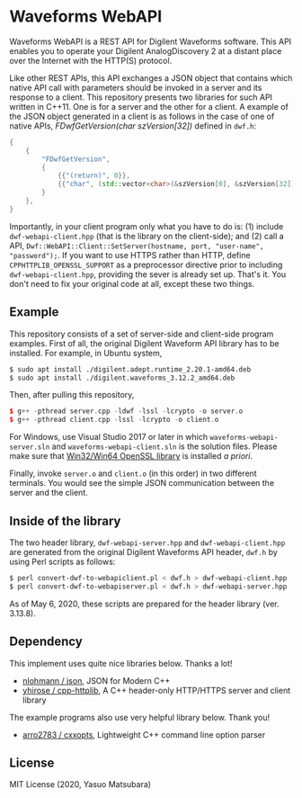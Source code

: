 # Waveforms WebAPI

Waveforms WebAPI is a REST API for Digilent Waveforms software. This API enables you to operate your Digilent AnalogDiscovery 2 at a distant place over the Internet with the HTTP(S) protocol.

Like other REST APIs, this API exchanges a JSON object that contains which native API call with parameters should be invoked in a server and its response to a client. This repository presents two libraries for such API written in C++11. One is for a server and the other for a client. A example of the JSON object generated in a client is as follows in the case of one of native APIs, *FDwfGetVersion(char szVersion[32])* defined in `dwf.h`:

```cpp
{
    {
        "FDwfGetVersion",
        {
            {{"(return)", 0}},
            {{"char", (std::vector<char>(&szVersion[0], &szVersion[32])) }},
        }
    },
}
```
Importantly, in your client program only what you have to do is: (1) include `dwf-webapi-client.hpp` (that is the library on the client-side); and (2) call a API,  `Dwf::WebAPI::Client::SetServer(hostname, port, "user-name", "password");`. If you want to use HTTPS rather than HTTP, define `CPPHTTPLIB_OPENSSL_SUPPORT` as a preprocessor directive prior to including `dwf-webapi-client.hpp`, providing the sever is already set up. That's it. You don't need to fix your original code at all, except these two things.

## Example

This repository consists of a set of server-side and client-side program examples. First of all, the original Digilent Waveform API library has to be installed. For example, in Ubuntu system,

```sh
$ sudo apt install ./digilent.adept.runtime_2.20.1-amd64.deb
$ sudo apt install ./digilent.waveforms_3.12.2_amd64.deb
```

Then, after pulling this repository,

```c++
$ g++ -pthread server.cpp -ldwf -lssl -lcrypto -o server.o
$ g++ -pthread client.cpp -lssl -lcrypto -o client.o
```

For Windows, use Visual Studio 2017 or later in which `waveforms-webapi-server.sln` and `waveforms-webapi-client.sln` is the solution files. Please make sure that [Win32/Win64 OpenSSL library](http://slproweb.com/products/Win32OpenSSL.html) is installed *a priori*.

Finally, invoke `server.o` and `client.o` (in this order) in two different terminals. You would see the simple JSON communication between the server and the client.  

## Inside of the library

The two header library, `dwf-webapi-server.hpp` and `dwf-webapi-client.hpp` are generated from the original Digilent Waveforms API header, `dwf.h` by using Perl scripts as follows:

```sh
$ perl convert-dwf-to-webapiclient.pl < dwf.h > dwf-webapi-client.hpp
$ perl convert-dwf-to-webapiserver.pl < dwf.h > dwf-webapi-server.hpp
```

As of May 6, 2020, these scripts are prepared for the header library (ver. 3.13.8).

## Dependency

This implement uses quite nice libraries below. Thanks a lot!

-  [nlohmann / json](https://github.com/nlohmann/json), JSON for Modern C++
-  [yhirose / cpp-httplib](https://github.com/yhirose/cpp-httplib), A C++ header-only HTTP/HTTPS server and client library

The example programs also use very helpful library below. Thank you!

- [arro2783 / cxxopts](https://github.com/jarro2783/cxxopts), Lightweight C++ command line option parser 

## License

MIT License (2020, Yasuo Matsubara)